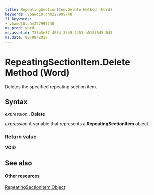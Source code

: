```yaml
---
title: RepeatingSectionItem.Delete Method (Word)
keywords: vbawd10.chm227999748
f1_keywords:
- vbawd10.chm227999748
ms.prod: word
ms.assetid: 73fb3e87-4854-3349-4451-b518f545d043
ms.date: 06/08/2017
---
```



# RepeatingSectionItem.Delete Method (Word)

Deletes the specified repeating section item.


## Syntax

 _expression_ . **Delete**

 _expression_ A variable that represents a **RepeatingSectionItem** object.


### Return value

 **VOID**


## See also


#### Other resources


[RepeatingSectionItem Object](Word.repeatingsectionitem.md)


